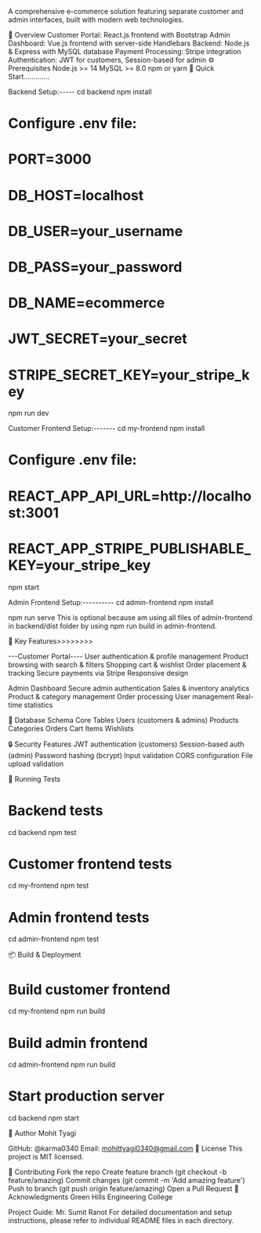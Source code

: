 A comprehensive e-commerce solution featuring separate customer and admin interfaces, built with modern web technologies.

🌟 Overview
Customer Portal: React.js frontend with Bootstrap
Admin Dashboard: Vue.js frontend with server-side Handlebars
Backend: Node.js & Express with MySQL database
Payment Processing: Stripe integration
Authentication: JWT for customers, Session-based for admin
⚙️ Prerequisites
Node.js >= 14
MySQL >= 8.0
npm or yarn
🚀 Quick Start.............


Backend Setup:-----
cd backend
npm install

# Configure .env file:
# PORT=3000
# DB_HOST=localhost
# DB_USER=your_username
# DB_PASS=your_password
# DB_NAME=ecommerce
# JWT_SECRET=your_secret
# STRIPE_SECRET_KEY=your_stripe_key

npm run dev


Customer Frontend Setup:-------
cd my-frontend
npm install

# Configure .env file:
# REACT_APP_API_URL=http://localhost:3001
# REACT_APP_STRIPE_PUBLISHABLE_KEY=your_stripe_key

npm start


Admin Frontend Setup:----------
cd admin-frontend
npm install


npm run serve
This is optional because am using all files of admin-frontend in backend/dist folder by using npm run build in admin-frontend.




🔑 Key Features>>>>>>>>

---Customer Portal----
User authentication & profile management
Product browsing with search & filters
Shopping cart & wishlist
Order placement & tracking
Secure payments via Stripe
Responsive design



Admin Dashboard
Secure admin authentication
Sales & inventory analytics
Product & category management
Order processing
User management
Real-time statistics




💾 Database Schema
Core Tables
Users (customers & admins)
Products
Categories
Orders
Cart Items
Wishlists



🔒 Security Features
JWT authentication (customers)
Session-based auth (admin)
Password hashing (bcrypt)
Input validation
CORS configuration
File upload validation


🧪 Running Tests
# Backend tests
cd backend
npm test

# Customer frontend tests
cd my-frontend
npm test

# Admin frontend tests
cd admin-frontend
npm test



📦 Build & Deployment
# Build customer frontend
cd my-frontend
npm run build

# Build admin frontend
cd admin-frontend
npm run build

# Start production server
cd backend
npm start

👤 Author
Mohit Tyagi

GitHub: @karma0340
Email: mohittyagi0340@gmail.com
📄 License
This project is MIT licensed.

🤝 Contributing
Fork the repo
Create feature branch (git checkout -b feature/amazing)
Commit changes (git commit -m 'Add amazing feature')
Push to branch (git push origin feature/amazing)
Open a Pull Request
🙏 Acknowledgments
Green Hills Engineering College

Project Guide: Mr. Sumit Ranot
For detailed documentation and setup instructions, please refer to individual README files in each directory.

